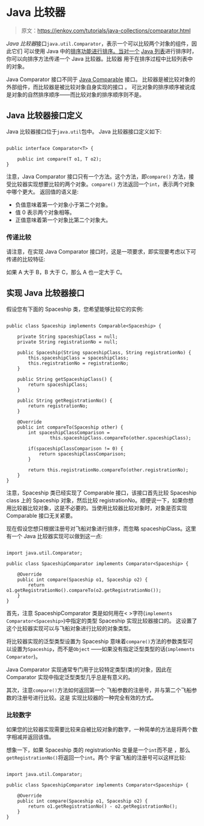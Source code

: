 # Java 比较器

> 原文：<https://jenkov.com/tutorials/java-collections/comparator.html>

*Java* *比较器*接口`java.util.Comparator`，表示一个可以比较两个对象的组件，因此它们 可以使用 Java 中的[排序功能进行排序。当对一个](sorting.html) [Java 列表](list.html)进行排序时，你可以向排序方法传递一个 Java 比较器。比较器 用于在排序过程中比较列表中的对象。

Java Comparator 接口不同于 [Java Comparable](comparable.html) 接口。 比较器是被比较对象的外部组件，而比较器是被比较对象自身实现的接口 。 可比对象的排序顺序被说成是对象的自然排序顺序——而比较对象的排序顺序则不是。

## Java 比较器接口定义

Java 比较器接口位于`java.util`包中。 Java 比较器接口定义如下:

```

public interface Comparator<T> {

    public int compare(T o1, T o2);
}

```

注意，Java Comparator 接口只有一个方法。这个方法，即`compare()` 方法，接受比较器实现想要比较的两个对象。`compare()` 方法返回一个`int`，表示两个对象中哪个更大。 返回值的语义是:

*   负值意味着第一个对象小于第二个对象。
*   值 0 表示两个对象相等。
*   正值意味着第一个对象比第二个对象大。

### 传递比较

请注意，在实现 Java Comparator 接口时，这是一项要求，即实现要考虑以下可传递的比较特征:

如果 A 大于 B，B 大于 C，那么 A 也一定大于 C。

## 实现 Java 比较器接口

假设您有下面的 Spaceship 类，您希望能够比较它的实例:

```

public class Spaceship implements Comparable<Spaceship> {

    private String spaceshipClass = null;
    private String registrationNo = null;

    public Spaceship(String spaceshipClass, String registrationNo) {
        this.spaceshipClass = spaceshipClass;
        this.registrationNo = registrationNo;
    }

    public String getSpaceshipClass() {
        return spaceshipClass;
    }

    public String getRegistrationNo() {
        return registrationNo;
    }

    @Override
    public int compareTo(Spaceship other) {
        int spaceshipClassComparison =
                this.spaceshipClass.compareTo(other.spaceshipClass);

        if(spaceshipClassComparison != 0) {
            return spaceshipClassComparison;
        }

        return this.registrationNo.compareTo(other.registrationNo);
    }
}

```

注意，Spaceship 类已经实现了 Comparable 接口，该接口首先比较 Spaceship class 上的 Spaceship 对象，然后比较 registrationNo。顺便说一下，如果你想用比较器比较对象，这是不必要的。当使用比较器比较对象时，对象是否实现 Comparable 接口无关紧要。

现在假设您想只根据注册号对飞船对象进行排序，而忽略 spaceshipClass。这里有一个 Java 比较器实现可以做到这一点:

```

import java.util.Comparator;

public class SpaceshipComparator implements Comparator<Spaceship> {

    @Override
    public int compare(Spaceship o1, Spaceship o2) {
        return o1.getRegistrationNo().compareTo(o2.getRegistrationNo());
    }
}    

```

首先，注意 SpaceshipComparator 类是如何用在< >字符(`implements Comparator<Spaceship>`)中指定的类型 Spaceship 实现比较器接口的。 这设置了这个比较器实现可以与飞船对象进行比较的对象类型。

将比较器实现的泛型类型设置为 Spaceship 意味着`compare()`方法的参数类型可以设置为`Spaceship`，而不是`Object` ——如果没有指定泛型类型的话(`implements Comparator`)。

Java Comparator 实现通常专门用于比较特定类型(类)的对象，因此在 Comparator 实现中指定泛型类型几乎总是有意义的。

其次，注意`compare()`方法如何返回第一个 飞船参数的注册号，并与第二个飞船参数的注册号进行比较。这是 实现比较器的一种完全有效的方式。

### 比较数字

如果您的比较器实现需要比较来自被比较对象的数字，一种简单的方法是将两个数字相减并返回该值。

想象一下，如果 Spaceship 类的 registrationNo 变量是一个`int`而不是 ，那么`getRegistrationNo()`将返回一个`int`。两个 宇宙飞船的注册号可以这样比较:

```

import java.util.Comparator;

public class SpaceshipComparator implements Comparator<Spaceship> {

    @Override
    public int compare(Spaceship o1, Spaceship o2) {
        return o1.getRegistrationNo() - o2.getRegistrationNo();
    }
}

```